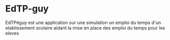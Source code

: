 # EdTP-guy
EdTPéguy est une application sur une simulation un emploi du  temps d'un etablissement scolaire aidant la mise en place des  emploi du temps pour les eleves
